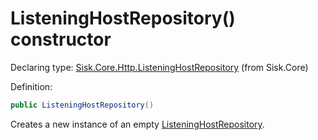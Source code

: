 <!--

Copyrights 2023 Sisk Framework - CypherPotato
Published under MIT license

!!! DO NOT EDIT THIS FILE !!!
This file was generated by a tool in the Sisk package. To edit the information in this documentation,
edit the XML documentation present in the Sisk source code.

-->


# ListeningHostRepository() constructor

Declaring type: [Sisk.Core.Http.ListeningHostRepository](/spec/Sisk.Core.Http.ListeningHostRepository.md) (from Sisk.Core)


Definition:

```cs
public ListeningHostRepository()
```

Creates a new instance of an empty <a href="/spec/Sisk.Core.Http.ListeningHostRepository.md">ListeningHostRepository</a>.

